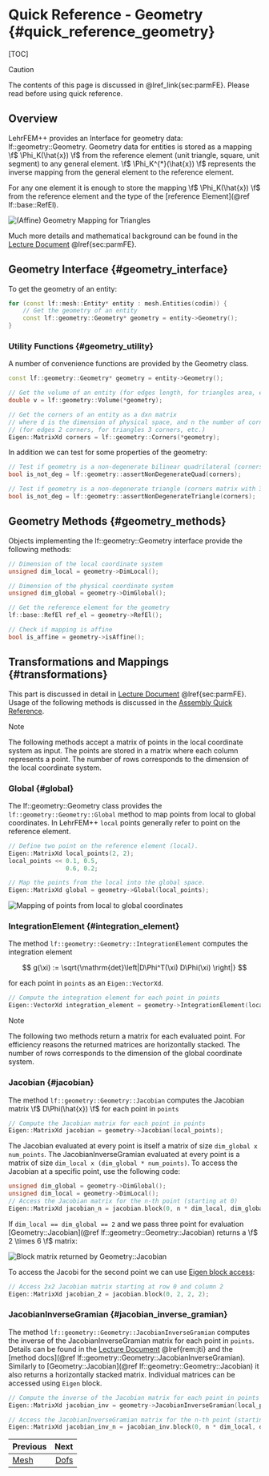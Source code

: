 # Quick Reference - Geometry {#quick_reference_geometry}

[TOC]

> [!caution]
> The contents of this page is discussed in @lref_link{sec:parmFE}. Please read before using quick reference.

## Overview

LehrFEM++ provides an Interface for geometry data: lf::geometry::Geometry. Geometry data for entities is stored as a mapping \f$ \Phi_K(\hat{x}) \f$ from the reference element (unit triangle, square, unit segment) to any general element. \f$ \Phi_K^{*}(\hat{x}) \f$ represents the inverse mapping from the general element to the reference element.

For any one element it is enough to store the mapping \f$ \Phi_K(\hat{x}) \f$ from the reference element and the type of the [reference Element](@ref lf::base::RefEl).

![(Affine) Geometry Mapping for Triangles](manim/parametric_fe_geometry.gif)

Much more details and mathematical background can be found in the [Lecture Document](https://www.sam.math.ethz.ch/~grsam/NUMPDEFL/NUMPDE.pdf) @lref{sec:parmFE}.

## Geometry Interface {#geometry_interface}

To get the geometry of an entity:

```cpp
for (const lf::mesh::Entity* entity : mesh.Entities(codim)) {
    // Get the geometry of an entity
    const lf::geometry::Geometry* geometry = entity->Geometry();
}
```

### Utility Functions {#geometry_utility}

A number of convenience functions are provided by the Geometry class.

```cpp
const lf::geometry::Geometry* geometry = entity->Geometry();

// Get the volume of an entity (for edges length, for triangles area, etc.)
double v = lf::geometry::Volume(*geometry);

// Get the corners of an entity as a dxn matrix
// where d is the dimension of physical space, and n the number of corners.
// (for edges 2 corners, for triangles 3 corners, etc.)
Eigen::MatrixXd corners = lf::geometry::Corners(*geometry);
```

In addition we can test for some properties of the geometry:

```cpp
// Test if geometry is a non-degenerate bilinear quadrilateral (corners matrix with 4 cols)
bool is_not_deg = lf::geometry::assertNonDegenerateQuad(corners);

// Test if geometry is a non-degenerate triangle (corners matrix with 3 cols)
bool is_not_deg = lf::geometry::assertNonDegenerateTriangle(corners);
```

## Geometry Methods {#geometry_methods}

Objects implementing the lf::geometry::Geometry interface provide the following methods:

```cpp
// Dimension of the local coordinate system
unsigned dim_local = geometry->DimLocal(); 

// Dimension of the physical coordinate system
unsigned dim_global = geometry->DimGlobal();

// Get the reference element for the geometry
lf::base::RefEl ref_el = geometry->RefEl();

// Check if mapping is affine
bool is_affine = geometry->isAffine();
```

## Transformations and Mappings {#transformations}

This part is discussed in detail in [Lecture Document](https://www.sam.math.ethz.ch/~grsam/NUMPDEFL/NUMPDE.pdf) @lref{sec:parmFE}. Usage of the following methods is discussed in the [Assembly Quick Reference](quick_reference_assembly.md).

> [!note] 
> The following methods accept a matrix of points in the local coordinate system as input. The points are stored in a matrix where each column represents a point. The number of rows corresponds to the dimension of the local coordinate system.

### Global {#global}

The lf::geometry::Geometry class provides the `lf::geometry::Geometry::Global` method to map points from local to global coordinates. In LehrFEM++ `local` points generally refer to point on the reference element.

```cpp
// Define two point on the reference element (local).
Eigen::MatrixXd local_points(2, 2);
local_points << 0.1, 0.5,
                0.6, 0.2;

// Map the points from the local into the global space.
Eigen::MatrixXd global = geometry->Global(local_points);
```

![Mapping of points from local to global coordinates](manim/mapping_global.gif)

### IntegrationElement {#integration_element}

The method `lf::geometry::Geometry::IntegrationElement` computes the integration element 

$$
    g(\xi) := \sqrt{\mathrm{det}\left|D\Phi^T(\xi) D\Phi(\xi) \right|}
$$

for each point in `points` as an `Eigen::VectorXd`.

```cpp
// Compute the integration element for each point in points
Eigen::VectorXd integration_element = geometry->IntegrationElement(local_points);
```

> [!note]
> The following two methods return a matrix for each evaluated point. For efficiency reasons the returned matrices are horizontally stacked. The number of rows corresponds to the dimension of the global coordinate system.

### Jacobian {#jacobian}

The method `lf::geometry::Geometry::Jacobian` computes the Jacobian matrix \f$ D\Phi(\hat{x}) \f$ for each point in `points`

```cpp
// Compute the Jacobian matrix for each point in points
Eigen::MatrixXd jacobian = geometry->Jacobian(local_points);
```

The Jacobian evaluated at every point is itself a matrix of size `dim_global x num_points`. The JacobianInverseGramian evaluated at every point is a matrix of size `dim_local x (dim_global * num_points)`. To access the Jacobian at a specific point, use the following code:

```cpp
unsigned dim_global = geometry->DimGlobal();
unsigned dim_local = geometry->DimLocal();
// Access the Jacobian matrix for the n-th point (starting at 0)
Eigen::MatrixXd jacobian_n = jacobian.block(0, n * dim_local, dim_global, dim_local);
```

If `dim_local == dim_global == 2` and we pass three point for evaluation [Geometry::Jacobian](@ref lf::geometry::Geometry::Jacobian) returns a \f$ 2 \times 6 \f$ matrix:

![Block matrix returned by Geometry::Jacobian](manim/jacobian_block_access.gif)

To access the Jacobi for the second point we can use [Eigen block access](https://eigen.tuxfamily.org/dox/group__TutorialBlockOperations.html):

```cpp
// Access 2x2 Jacobian matrix starting at row 0 and column 2
Eigen::MatrixXd jacobian_2 = jacobian.block(0, 2, 2, 2);
```

### JacobianInverseGramian {#jacobian_inverse_gramian}

The method `lf::geometry::Geometry::JacobianInverseGramian` computes the inverse of the JacobianInverseGramian matrix for each point in `points`. Details can be found in the [Lecture Document](https://www.sam.math.ethz.ch/~grsam/NUMPDEFL/NUMPDE.pdf) @lref{rem:jti} and the [method docs](@ref lf::geometry::Geometry::JacobianInverseGramian). Similarly to [Geometry::Jacobian](@ref lf::geometry::Geometry::Jacobian) it also returns a horizontally stacked matrix. Individual matrices can be accessed using `Eigen` block. 

```cpp
// Compute the inverse of the Jacobian matrix for each point in points
Eigen::MatrixXd jacobian_inv = geometry->JacobianInverseGramian(local_points);

// Access the JacobianInverseGramian matrix for the n-th point (starting at 0)
Eigen::MatrixXd jacobian_inv_n = jacobian_inv.block(0, n * dim_local, dim_global, dim_local);
```

<!-- Next and previous buttons -->
<div class="section_buttons">
 
| Previous                        |                            Next |
| :------------------------------ | ------------------------------: |
| [Mesh](quick_reference_mesh.md) | [Dofs](quick_reference_dofs.md) |
 
</div>
